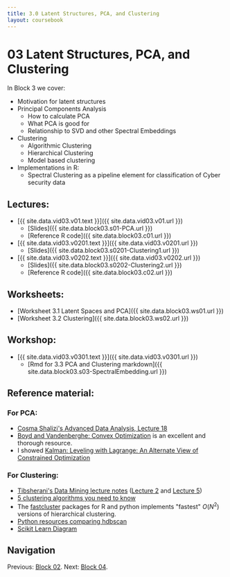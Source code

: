 ```yaml
---
title: 3.0 Latent Structures, PCA, and Clustering
layout: coursebook
---
```

# 03 Latent Structures, PCA, and Clustering

In Block 3 we cover:

* Motivation for latent structures
* Principal Components Analysis
  - How to calculate PCA
  - What PCA is good for
  - Relationship to SVD and other Spectral Embeddings
* Clustering
  - Algorithmic Clustering
  - Hierarchical Clustering
  - Model based clustering
* Implementations in R:
  - Spectral Clustering as a pipeline element for classification of Cyber security data

## Lectures:

* [{{ site.data.vid03.v01.text }}]({{ site.data.vid03.v01.url }})
  * [Slides]({{ site.data.block03.s01-PCA.url }})
  * [Reference R code]({{ site.data.block03.c01.url }})
* [{{ site.data.vid03.v0201.text }}]({{ site.data.vid03.v0201.url }})
  * [Slides]({{ site.data.block03.s0201-Clustering1.url }})
* [{{ site.data.vid03.v0202.text }}]({{ site.data.vid03.v0202.url }})
  * [Slides]({{ site.data.block03.s0202-Clustering2.url }})
  * [Reference R code]({{ site.data.block03.c02.url }})

## Worksheets:

* [Worksheet 3.1 Latent Spaces and PCA]({{ site.data.block03.ws01.url }}) 
* [Worksheet 3.2 Clustering]({{ site.data.block03.ws02.url }})

## Workshop:

* [{{ site.data.vid03.v0301.text }}]({{ site.data.vid03.v0301.url }})
  * [Rmd for 3.3 PCA and Clustering markdown]({{ site.data.block03.s03-SpectralEmbedding.url }})

## Reference material:

### For PCA:

* [Cosma Shalizi's Advanced Data Analysis, Lecture 18](https://www.stat.cmu.edu/~cshalizi/uADA/12/lectures/ch18.pdf)
* [Boyd and Vandenberghe: Convex Optimization](https://web.stanford.edu/~boyd/cvxbook/bv_cvxbook.pdf) is an excellent and thorough resource.
* I showed [Kalman: Leveling with Lagrange: An Alternate View of Constrained Optimization](https://www.tandfonline.com/doi/abs/10.1080/0025570X.2009.11953617)

### For Clustering:

* [Tibsherani's Data Mining lecture notes]( http://www.stat.cmu.edu/~ryantibs/datamining) ([Lecture 2](http://www.stat.cmu.edu/~ryantibs/datamining/lectures/05-clus2.pdf)
and
[Lecture 5](http://www.stat.cmu.edu/~ryantibs/datamining/lectures/06-clus3.pdf))
* [5 clustering algorithms you need to know](https://towardsdatascience.com/the-5-clustering-algorithms-data-scientists-need-to-know-a36d136ef68)
* The [fastcluster](http://danifold.net/fastcluster.html?section=1) packages for R and python implements "fastest" $O(N^2)$ versions of hierarchical clustering.
* [Python resources comparing hdbscan](https://hdbscan.readthedocs.io/en/latest/comparing_clustering_algorithms.html)
* [Scikit Learn Diagram](https://scikit-learn.org/stable/modules/clustering.html)

## Navigation

Previous: [Block 02](02.md).
Next: [Block 04](04.md).
